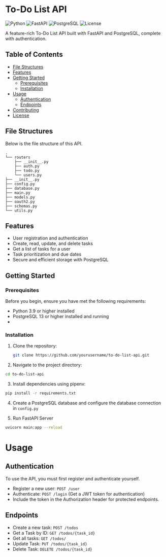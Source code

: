 # To-Do List API

![Python](https://img.shields.io/badge/Python-3.9%2B-blue)
![FastAPI](https://img.shields.io/badge/FastAPI-0.68%2B-green)
![PostgreSQL](https://img.shields.io/badge/PostgreSQL-13%2B-blue)
![License](https://img.shields.io/badge/license-MIT-green)

A feature-rich To-Do List API built with FastAPI and PostgreSQL, complete with authentication.

## Table of Contents

- [File Structures](#file-structures)
- [Features](#features)
- [Getting Started](#getting-started)
  - [Prerequisites](#prerequisites)
  - [Installation](#installation)
- [Usage](#usage)
  - [Authentication](#authentication)
  - [Endpoints](#endpoints)
- [Contributing](#contributing)
- [License](#license)

## File Structures

Below is the file structure of this API. 

```
.
└── routers
    ├── __init__.py
    ├── auth.py
    ├── todo.py
    └── users.py
├── __init__.py
├── config.py
├── database.py
├── main.py
├── models.py
├── oauth2.py
├── schemas.py
└── utils.py

```

## Features

- User registration and authentication
- Create, read, update, and delete tasks
- Get a list of tasks for a user
- Task prioritization and due dates
- Secure and efficient storage with PostgreSQL

## Getting Started

### Prerequisites

Before you begin, ensure you have met the following requirements:

- Python 3.9 or higher installed
- PostgreSQL 13 or higher installed and running
- 

### Installation

1. Clone the repository:

   ```bash
   git clone https://github.com/yourusername/to-do-list-api.git
   ```

2. Navigate to the project directory:

  ```bash
  cd to-do-list-api
  ```

3. Install dependencies using pipenv:

```bash
pip install -r requirements.txt
```

4. Create a PostgreSQL database and configure the database connection in `config.py`

5. Run FastAPI Server
  ```bash
  uvicorn main:app --reload
  ```

# Usage
 
## Authentication
To use the API, you must first register and authenticate yourself.
- Register a new user: `POST /user`
- Authenticate: `POST /login` (Get a JWT token for authentication)
- Include the token in the Authorization header for protected endpoints.

## Endpoints
- Create a new task: `POST /todos`
- Get a Task by ID: `GET /todos/{task_id}`
- Get all tasks: `GET /todos/`
- Update Task: `PUT /todos/{task_id}`
- Delete Task: `DELETE /todos/{task_id}`
